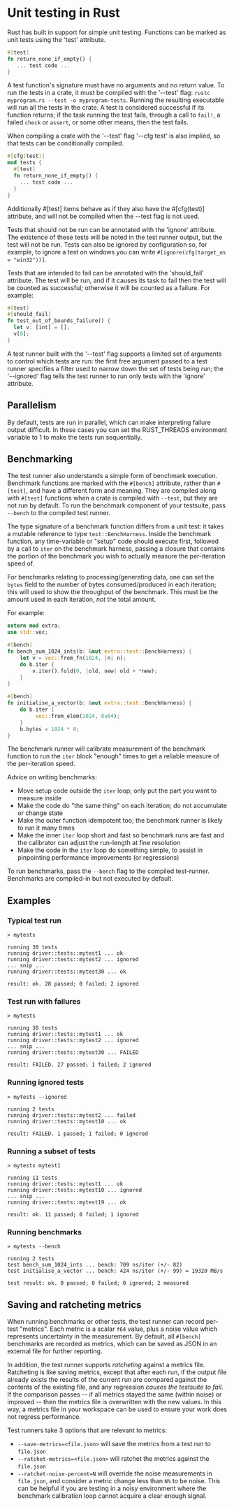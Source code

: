 # Unit testing in Rust

Rust has built in support for simple unit testing. Functions can be marked as unit tests using the 'test' attribute.

```rust
#[test]
fn return_none_if_empty() {
   ... test code ...
}
```

A test function's signature must have no arguments and no return value. To run the tests in a crate, it must be compiled with the '--test' flag: `rustc myprogram.rs --test -o myprogram-tests`. Running the resulting executable will run all the tests in the crate. A test is considered successful if its function returns; if the task running the test fails, through a call to `fail!`, a failed `check` or `assert`, or some other means, then the test fails.

When compiling a crate with the '--test' flag '--cfg test' is also implied, so that tests can be conditionally compiled.

```rust
#[cfg(test)]
mod tests {
  #[test]
  fn return_none_if_empty() {
    ... test code ...
  }
}
```

Additionally #[test] items behave as if they also have the #[cfg(test)] attribute, and will not be compiled when the --test flag is not used.

Tests that should not be run can be annotated with the 'ignore' attribute. The existence of these tests will be noted in the test runner output, but the test will not be run. Tests can also be ignored by configuration so, for example, to ignore a test on windows you can write `#[ignore(cfg(target_os = "win32"))]`.

Tests that are intended to fail can be annotated with the 'should_fail' attribute.  The test will be run, and if it causes its task to fail then the test will be counted as successful; otherwise it will be counted as a failure.  For example:

```rust
#[test]
#[should_fail]
fn test_out_of_bounds_failure() {
  let v: [int] = [];
  v[0];
}
```

A test runner built with the '--test' flag supports a limited set of arguments to control which tests are run: the first free argument passed to a test runner specifies a filter used to narrow down the set of tests being run; the '--ignored' flag tells the test runner to run only tests with the 'ignore' attribute.

## Parallelism

By default, tests are run in parallel, which can make interpreting failure output difficult. In these cases you can set the RUST_THREADS environment variable to 1 to make the tests run sequentially.

## Benchmarking

The test runner also understands a simple form of benchmark execution. Benchmark functions are marked with the `#[bench]` attribute, rather than `#[test]`, and have a different form and meaning. They are compiled along with `#[test]` functions when a crate is compiled with `--test`, but they are not run by default. To run the benchmark component of your testsuite, pass `--bench` to the compiled test runner.

The type signature of a benchmark function differs from a unit test: it takes a mutable reference to type `test::BenchHarness`. Inside the benchmark function, any time-variable or "setup" code should execute first, followed by a call to `iter` on the benchmark harness, passing a closure that contains the portion of the benchmark you wish to actually measure the per-iteration speed of. 

For benchmarks relating to processing/generating data, one can set the `bytes` field to the number of bytes consumed/produced in each iteration; this will used to show the throughput of the benchmark. This must be the amount used in each iteration, *not* the total amount.

For example:

```rust
extern mod extra;
use std::vec;

#[bench]
fn bench_sum_1024_ints(b: &mut extra::test::BenchHarness) {
    let v = vec::from_fn(1024, |n| n);
    do b.iter {
        v.iter().fold(0, |old, new| old + *new);
    }
}

#[bench]
fn initialise_a_vector(b: &mut extra::test::BenchHarness) {
    do b.iter {
         vec::from_elem(1024, 0u64);
    }
    b.bytes = 1024 * 8;
}
```

The benchmark runner will calibrate measurement of the benchmark function to run the `iter` block "enough" times to get a reliable measure of the per-iteration speed.

Advice on writing benchmarks:

  - Move setup code outside the `iter` loop; only put the part you want to measure inside
  - Make the code do "the same thing" on each iteration; do not accumulate or change state
  - Make the outer function idempotent too; the benchmark runner is likely to run it many times
  - Make the inner `iter` loop short and fast so benchmark runs are fast and the calibrator can adjust the run-length at fine resolution
  - Make the code in the `iter` loop do something simple, to assist in pinpointing performance improvements (or regressions)

To run benchmarks, pass the `--bench` flag to the compiled test-runner. Benchmarks are compiled-in but not executed by default.

## Examples

### Typical test run

```
> mytests

running 30 tests
running driver::tests::mytest1 ... ok
running driver::tests::mytest2 ... ignored
... snip ...
running driver::tests::mytest30 ... ok

result: ok. 28 passed; 0 failed; 2 ignored
```

### Test run with failures

```
> mytests

running 30 tests
running driver::tests::mytest1 ... ok
running driver::tests::mytest2 ... ignored
... snip ...
running driver::tests::mytest30 ... FAILED

result: FAILED. 27 passed; 1 failed; 2 ignored
```

### Running ignored tests

```
> mytests --ignored

running 2 tests
running driver::tests::mytest2 ... failed
running driver::tests::mytest10 ... ok

result: FAILED. 1 passed; 1 failed; 0 ignored
```

### Running a subset of tests

```
> mytests mytest1

running 11 tests
running driver::tests::mytest1 ... ok
running driver::tests::mytest10 ... ignored
... snip ...
running driver::tests::mytest19 ... ok

result: ok. 11 passed; 0 failed; 1 ignored
```

### Running benchmarks

```
> mytests --bench

running 2 tests
test bench_sum_1024_ints ... bench: 709 ns/iter (+/- 82)
test initialise_a_vector ... bench: 424 ns/iter (+/- 99) = 19320 MB/s

test result: ok. 0 passed; 0 failed; 0 ignored; 2 measured
```

## Saving and ratcheting metrics

When running benchmarks or other tests, the test runner can record per-test "metrics". Each metric is a scalar `f64` value, plus a noise value which represents uncertainty in the measurement. By default, all `#[bench]` benchmarks are recorded as metrics, which can be saved as JSON in an external file for further reporting.

In addition, the test runner supports _ratcheting_ against a metrics file. Ratcheting is like saving metrics, except that after each run, if the output file already exists the results of the current run are compared against the contents of the existing file, and any regression _causes the testsuite to fail_. If the comparison passes -- if all metrics stayed the same (within noise) or improved -- then the metrics file is overwritten with the new values. In this way, a metrics file in your workspace can be used to ensure your work does not regress performance.

Test runners take 3 options that are relevant to metrics:

  - `--save-metrics=<file.json>` will save the metrics from a test run to `file.json`
  - `--ratchet-metrics=<file.json>` will ratchet the metrics against the `file.json`
  - `--ratchet-noise-percent=N` will override the noise measurements in `file.json`, and consider a metric change less than `N%` to be noise. This can be helpful if you are testing in a noisy environment where the benchmark calibration loop cannot acquire a clear enough signal.